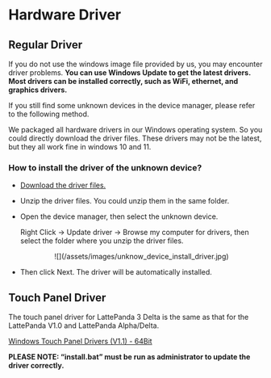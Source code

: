 # Hardware Driver

## Regular Driver
If you do not use the windows image file provided by us, you may encounter driver problems. **You can use Windows Update to get the latest drivers. Most drivers can be installed correctly, such as WiFi, ethernet, and graphics drivers.** 

If you still find some unknown devices in the device manager, please refer to the following method.

We packaged all hardware drivers in our Windows operating system. So you could directly download the driver files. These drivers may not be the latest, but they all work fine in windows 10 and 11.

### How to install the driver of the unknown device?

  * [Download the driver files.](https://www.dropbox.com/sh/q0rdgtnlp4wlajw/AADj-vQKuu5ZM3OCEmXDHWJka?dl=0)
  
  * Unzip the driver files. You could unzip them in the same folder.
  
  * Open the device manager, then select the unknown device. 

    Right Click -> Update driver -> Browse my computer for drivers, then select the folder where you unzip the driver files.
  
    <center>![](/assets/images/unknow_device_install_driver.jpg)</center>
  
  * Then click Next. The driver will be automatically installed.

## Touch Panel Driver

The touch panel driver for LattePanda 3 Delta is the same as that for the LattePanda V1.0 and LattePanda Alpha/Delta.

[Windows Touch Panel Drivers (V1.1) - 64Bit](https://github.com/LattePandaTeam/LattePanda-Win10-Software/raw/master/Drivers/4G64GB_Drivers/Touch/64%20bit%20GoodixTouchDriver%20v1.1.rar)



**PLEASE NOTE: “install.bat” must be run as administrator to update the driver correctly.**


